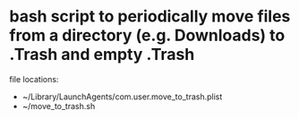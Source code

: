 # bash script to periodically move files from a directory (e.g. Downloads) to .Trash and empty .Trash
file locations:
- ~/Library/LaunchAgents/com.user.move_to_trash.plist
- ~/move_to_trash.sh

